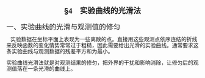 <div class=Section1>
<p class=MsoNormal align=center style='text-align:center;layout-grid-mode:char'><b><span
lang=EN-US style='font-size:15.0pt'>§</span></b><b><span lang=EN-US
style='font-size:15.0pt;font-family:宋体_GB2312'>4&nbsp;&nbsp;&nbsp; </span></b><b><span
lang=ZH-CN style='font-size:15.0pt;font-family:宋体_GB2312'>实验曲线的光滑法</span></b></p>
<p class=MsoNormal style='layout-grid-mode:char'><span lang=ZH-CN
style='font-size:14.0pt;font-family:宋体_GB2312'>一、实验曲线的光滑与观测值的修匀</span></p>
<p class=MsoNormal style='line-height:12.0pt;layout-grid-mode:char'><span
lang=EN-US style='font-family:宋体_GB2312'>&nbsp;&nbsp; </span><span lang=ZH-CN
style='font-family:宋体_GB2312'>实验数据在坐标平面上表现为一些离散的点。直接用这些观测点依序连结的折线来反映函数的变化情势常常过于粗糙，因此需要给出光滑的实验曲线。通常要求这条实验曲线与观测数据的残差平方和为最小。</span></p>
<p class=MsoNormal style='line-height:12.0pt;layout-grid-mode:char'><span
lang=ZH-CN style='font-family:宋体_GB2312'>实验曲线光滑法就是对观测结果的修匀，把外界的干扰和影响消除，让修匀后的观测值落在一条光滑的曲线上。</span></p>
</div>